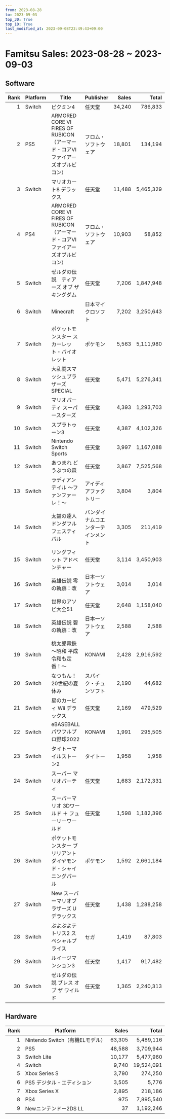 ```yaml
---
from: 2023-08-28
to: 2023-09-03
top_30: True
top_10: True
last_modified_at: 2023-09-08T23:49:43+09:00
---
```

# Famitsu Sales: 2023-08-28 ~ 2023-09-03
## Software
| Rank | Platform | Title | Publisher | Sales | Total | Rate | New |
| -: | -- | -- | -- | -: | -: | -: | -- |
| 1 | Switch | ピクミン4 | 任天堂 | 34,240 | 786,833 | 20% |  |
| 2 | PS5 | ARMORED CORE VI FIRES OF RUBICON（アーマード・コアVI　ファイアーズオブルビコン） | フロム・ソフトウェア | 18,801 | 134,194 | 20% |  |
| 3 | Switch | マリオカート8 デラックス | 任天堂 | 11,488 | 5,465,329 | 20% |  |
| 4 | PS4 | ARMORED CORE VI FIRES OF RUBICON（アーマード・コアVI　ファイアーズオブルビコン） | フロム・ソフトウェア | 10,903 | 58,852 | 20% |  |
| 5 | Switch | ゼルダの伝説　ティアーズ オブ ザ キングダム | 任天堂 | 7,206 | 1,847,948 | 20% |  |
| 6 | Switch | Minecraft | 日本マイクロソフト | 7,202 | 3,250,643 | 20% |  |
| 7 | Switch | ポケットモンスター スカーレット・バイオレット | ポケモン | 5,563 | 5,111,980 | 20% |  |
| 8 | Switch | 大乱闘スマッシュブラザーズ SPECIAL | 任天堂 | 5,471 | 5,276,341 | 20% |  |
| 9 | Switch | マリオパーティ スーパースターズ | 任天堂 | 4,393 | 1,293,703 | 20% |  |
| 10 | Switch | スプラトゥーン3 | 任天堂 | 4,387 | 4,102,326 | 20% |  |
| 11 | Switch | Nintendo Switch Sports | 任天堂 | 3,997 | 1,167,088 | 20% |  |
| 12 | Switch | あつまれ どうぶつの森 | 任天堂 | 3,867 | 7,525,568 | 20% |  |
| 13 | Switch | ラディアンテイル 〜ファンファーレ！〜 | アイディアファクトリー | 3,804 | 3,804 | 40% | **New** |
| 14 | Switch | 太鼓の達人 ドンダフルフェスティバル | バンダイナムコエンターテインメント | 3,305 | 211,419 | 20% |  |
| 15 | Switch | リングフィット アドベンチャー | 任天堂 | 3,114 | 3,450,903 | 20% |  |
| 16 | Switch | 英雄伝説 零の軌跡：改 | 日本一ソフトウェア | 3,014 | 3,014 | 60% | **New** |
| 17 | Switch | 世界のアソビ大全51 | 任天堂 | 2,648 | 1,158,040 | 20% |  |
| 18 | Switch | 英雄伝説 碧の軌跡：改 | 日本一ソフトウェア | 2,588 | 2,588 | 60% | **New** |
| 19 | Switch | 桃太郎電鉄 〜昭和 平成 令和も定番！〜 | KONAMI | 2,428 | 2,916,592 | 20% |  |
| 20 | Switch | なつもん！ 20世紀の夏休み | スパイク・チュンソフト | 2,190 | 44,682 | 20% |  |
| 21 | Switch | 星のカービィ Wii デラックス | 任天堂 | 2,169 | 479,529 | 20% |  |
| 22 | Switch | eBASEBALLパワフルプロ野球2022 | KONAMI | 1,991 | 295,505 | 20% |  |
| 23 | Switch | タイトーマイルストーン2 | タイトー | 1,958 | 1,958 | 40% | **New** |
| 24 | Switch | スーパー マリオパーティ | 任天堂 | 1,683 | 2,172,331 | 20% |  |
| 25 | Switch | スーパーマリオ 3Dワールド ＋ フューリーワールド | 任天堂 | 1,598 | 1,182,396 | 20% |  |
| 26 | Switch | ポケットモンスター ブリリアントダイヤモンド・シャイニングパール | ポケモン | 1,592 | 2,661,184 | 20% |  |
| 27 | Switch | New スーパーマリオブラザーズ U デラックス | 任天堂 | 1,438 | 1,288,258 | 20% |  |
| 28 | Switch | ぷよぷよテトリス2 スペシャルプライス | セガ | 1,419 | 87,803 | 20% |  |
| 29 | Switch | ルイージマンション3 | 任天堂 | 1,417 | 917,482 | 20% |  |
| 30 | Switch | ゼルダの伝説 ブレス オブ ザ ワイルド | 任天堂 | 1,365 | 2,240,313 | 20% |  |

## Hardware
| Rank | Platform | Sales | Total |
| -: | -- | -: | -: |
| 1 | Nintendo Switch（有機ELモデル） | 63,305 | 5,489,116 |
| 2 | PS5 | 48,588 | 3,709,944 |
| 3 | Switch Lite | 10,177 | 5,477,960 |
| 4 | Switch | 9,740 | 19,524,091 |
| 5 | Xbox Series S | 3,790 | 274,250 |
| 6 | PS5 デジタル・エディション | 3,505 | 5,776 |
| 7 | Xbox Series X | 2,895 | 218,186 |
| 8 | PS4 | 975 | 7,895,540 |
| 9 | Newニンテンドー2DS LL | 37 | 1,192,246 |